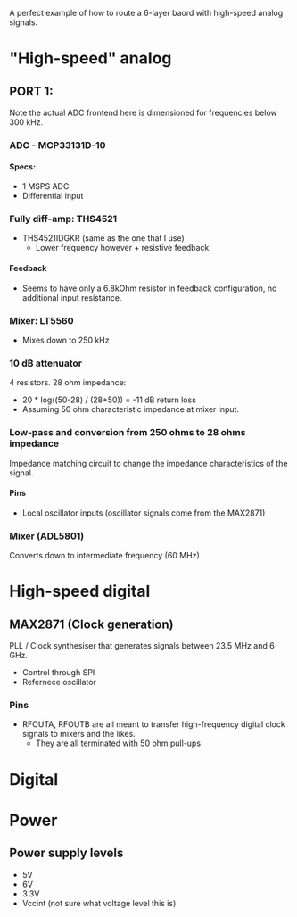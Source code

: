 A perfect example of how to route a 6-layer baord with high-speed analog signals.



# "High-speed" analog
## PORT 1:

Note the actual ADC frontend here is dimensioned for frequencies below 300 kHz.


### ADC - MCP33131D-10

#### Specs:
- 1 MSPS ADC
- Differential input

### Fully diff-amp: THS4521
- THS4521IDGKR (same as the one that I use)
	- Lower frequency however + resistive feedback

#### Feedback
- Seems to have only a 6.8kOhm resistor in feedback configuration, no additional input resistance.

### Mixer: LT5560 
- Mixes down to 250 kHz


### 10 dB attenuator
4 resistors.
28 ohm impedance:
- 20 * log((50-28) / (28+50)) = -11 dB return loss
- Assuming 50 ohm characteristic impedance at mixer input.

### Low-pass and conversion from 250 ohms to 28 ohms impedance

Impedance matching circuit to change the impedance characteristics of the signal.

#### Pins
- Local oscillator inputs (oscillator signals come from the MAX2871)

### Mixer (ADL5801)
Converts down to intermediate frequency (60 MHz)

# High-speed digital

## MAX2871 (Clock generation)
PLL / Clock synthesiser that generates signals between 23.5 MHz and 6 GHz.
- Control through SPI
- Refernece oscillator

### Pins
- RFOUTA, RFOUTB are all meant to transfer high-frequency digital clock signals to mixers and the likes.
	- They are all terminated with 50 ohm pull-ups

# Digital

# Power
## Power supply levels
- 5V
- 6V
- 3.3V
- Vccint (not sure what voltage level this is)